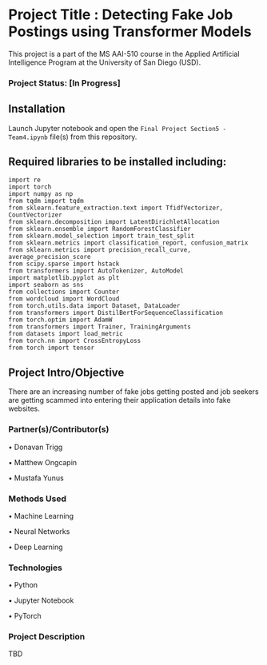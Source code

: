 # Project Title : Detecting Fake Job Postings using Transformer Models

This project is a part of the MS AAI-510 course in the Applied Artificial Intelligence Program at the University of San Diego (USD). 

### Project Status: [In Progress]

## Installation

Launch Jupyter notebook and open the `Final Project Section5 - Team4.ipynb` file(s) from this repository. 

## Required libraries to be installed including:

    import re
    import torch
    import numpy as np
    from tqdm import tqdm
    from sklearn.feature_extraction.text import TfidfVectorizer, CountVectorizer
    from sklearn.decomposition import LatentDirichletAllocation
    from sklearn.ensemble import RandomForestClassifier
    from sklearn.model_selection import train_test_split
    from sklearn.metrics import classification_report, confusion_matrix
    from sklearn.metrics import precision_recall_curve, average_precision_score
    from scipy.sparse import hstack
    from transformers import AutoTokenizer, AutoModel
    import matplotlib.pyplot as plt
    import seaborn as sns
    from collections import Counter
    from wordcloud import WordCloud
    from torch.utils.data import Dataset, DataLoader
    from transformers import DistilBertForSequenceClassification
    from torch.optim import AdamW
    from transformers import Trainer, TrainingArguments
    from datasets import load_metric
    from torch.nn import CrossEntropyLoss
    from torch import tensor

  
## Project Intro/Objective

There are an increasing number of fake jobs getting posted and job seekers are getting scammed into entering their application details into fake websites.

### Partner(s)/Contributor(s)

•	Donavan Trigg

•	Matthew Ongcapin

•	Mustafa Yunus


### Methods Used

•	Machine Learning

•	Neural Networks

•	Deep Learning


### Technologies

•	Python

•	Jupyter Notebook

•	PyTorch


### Project Description

TBD
